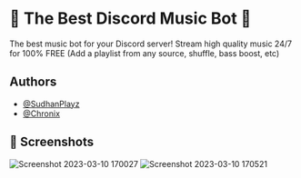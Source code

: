 # 🎵 The Best Discord Music Bot 🎵

The best music bot for your Discord server! Stream high quality music 24/7 for 100% FREE  (Add a playlist from any source, shuffle, bass boost, etc)


## Authors
- [@SudhanPlayz](https://github.com/SudhanPlayz)
- [@Chronix](https://www.github.com/ChronixZZ)


## 📸 Screenshots

![Screenshot 2023-03-10 170027](https://user-images.githubusercontent.com/78132012/224455739-dc692b65-6abf-404b-ab66-20057e044959.png)
![Screenshot 2023-03-10 170521](https://user-images.githubusercontent.com/78132012/224455959-090af4ca-68e7-4d60-a5b4-c5f1a89ec2d9.png)

